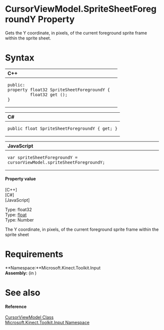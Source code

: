 CursorViewModel.SpriteSheetForegroundY Property  
===============================================  

Gets the Y coordinate, in pixels, of the current foreground sprite frame within the sprite sheet. <span id="syntaxSection"></span>

Syntax  
======  

<table>
<colgroup>
<col width="100%" />
</colgroup>
<thead>
<tr class="header">
<th align="left">C++</th>
</tr>
</thead>
<tbody>
<tr class="odd">
<td align="left"><pre><code>public:  
property float32 SpriteSheetForegroundY {  
         float32 get ();  
}</code></pre></td>
</tr>
</tbody>
</table>

<table>
<colgroup>
<col width="100%" />
</colgroup>
<thead>
<tr class="header">
<th align="left">C#</th>
</tr>
</thead>
<tbody>
<tr class="odd">
<td align="left"><pre><code>public float SpriteSheetForegroundY { get; }</code></pre></td>
</tr>
</tbody>
</table>

<table>
<colgroup>
<col width="100%" />
</colgroup>
<thead>
<tr class="header">
<th align="left">JavaScript</th>
</tr>
</thead>
<tbody>
<tr class="odd">
<td align="left"><pre><code>var spriteSheetForegroundY = cursorViewModel.spriteSheetForegroundY;</code></pre></td>
</tr>
</tbody>
</table>

<span id="ID4ER"></span>
#### Property value  

[C++]   
 [C\#]   
 [JavaScript]   

Type: float32  
Type: [float](http://msdn.microsoft.com/en-us/library/system.single.aspx)  
Type: Number  

The Y coordinate, in pixels, of the current foreground sprite frame within the sprite sheet  

<span id="requirements"></span>

Requirements  
============  

**Namespace:**Microsoft.Kinect.Toolkit.Input  
**Assembly:** (in )  

<span id="ID4E3"></span>

See also  
========  

<span id="ID4E5"></span>
#### Reference  

[CursorViewModel Class](../../CursorViewModel_Class.md)  
 [Microsoft.Kinect.Toolkit.Input Namespace](../../../Kinect.Toolkit.Input.md)  



<!--Please do not edit the data in the comment block below.-->
<!--
TOCTitle : SpriteSheetForegroundY Property
RLTitle : CursorViewModel.SpriteSheetForegroundY Property
KeywordK : SpriteSheetForegroundY property
KeywordK : CursorViewModel.SpriteSheetForegroundY property
KeywordF : Microsoft.Kinect.Toolkit.Input.CursorViewModel.SpriteSheetForegroundY
KeywordF : CursorViewModel.SpriteSheetForegroundY
KeywordF : SpriteSheetForegroundY
KeywordF : Microsoft.Kinect.Toolkit.Input.CursorViewModel.SpriteSheetForegroundY
KeywordA : P:Microsoft.Kinect.Toolkit.Input.CursorViewModel.SpriteSheetForegroundY
AssetID : P:Microsoft.Kinect.Toolkit.Input.CursorViewModel.SpriteSheetForegroundY
Locale : en-us
CommunityContent : 1
APIType : Managed
APILocation : 
APIName : Microsoft.Kinect.Toolkit.Input.CursorViewModel.SpriteSheetForegroundY
TargetOS : Windows
TopicType : kbSyntax
DevLang : VB
DevLang : CSharp
DevLang : JavaScript
DevLang : C++
DocSet : K4Wv2
ProjType : K4Wv2Proj
Technology : Kinect for Windows
Product : Kinect for Windows SDK v2
productversion : 20
-->
